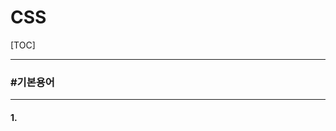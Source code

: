 # CSS

[TOC]

---

### #기본용어

---

#### 1. <style>태그

interanl : <style>태그를 이용하여 스타일 시트를 모아놓은 스타일


	<head>
	<style>
		선택자{
			속성:속성값;	
			속성:속성값;
			}
	</style>
	</head>

external :  외부스타일시트, 스타일 시트코드만 있는 파일

```
<head>
<link rel="stylesheet" href="경로" type="text/css"/>
</head>
```



---

#### 2. background

```
background-color: rgb(100,250,120); #ddd; red;
background-image:url(../img/04.jpg);
background-repeat: ▶ 반복 no-repeat, repeat-x, repeat-y
background-position: 70% 20%; 100px 50px; ▶ left, center, rigth, top, meddle, bottom
background-attachment: fixed; ▶ fixde, scroll (이미지 고정)
background-size: 100% 300px; ▶ 배경이미지 크기
```

```
 ▶ 한번에 적용
  body {background: url(../img/01.jpg) no-repeat fixed right center;}
```



---

#### 3. font

```
font-family:"굴림" ▶ 글꼴
font-weight:700; ▶ 굵기
color:red; ▶ 글자색
font-size : px(기본16px), pt, cm, mm ,in(inch) em(현재크기 기준 사이즈 정해짐) 20일때 0.5em -> 10px						
```



----

#### 4. border

```
border-lefe-style, border-right-style, border-top-style, border-bottom-style,
boeder-color : red green blue maroon; ▶ rgb코드, 컬러명
border-width : dotted; border-width: 2px ▶ 선의 두께 (px)
border-style : 선모양(solid:실선 dotted:점선, dashed(긴점선), double:이중선, none, groove:홈, inset:볼록)
```

```
▶ 한번에 적용
border: solid 5px orange;
```



---

#### 5. list

```
list-style-type: none;  (circle, square, upper-alpha...)
list-style-position : outside; inside;
list-style-image: url("");
```



---

#### 6. attribute (속성 선택자)

```
[속성이름="속성값"]
input[type=text]{color:green;}

$= 특정값으로 끝나는 태그를 선택
img[src$=jpg]{border: 3px solid orange;}

^= 특정값으로 시작하는 태그를 선택
input[value^=등]{background-color: yellow;}

*= 특정값이 포함되어 있는 태그를 선택
input[value*=gu]{background-color: pink;} (태그, 클래스, 속성값 숫자일경우 ''안에)
```



---

#### 7. 결합 선택자

```
▶자손 선택자
div p {스타일;}
```

```
▶자식 선택자
div > p {스타일;}
```



---

#### 8. 동위 선택자

```
▶일반 동위 선택자
div ~ p {스타일;} (<div>태그보다 뒤에 존재하는 <p>태그 모두 선택)
```

```
▶인접 동위 선택자
div + p {스타일;} (<div>태그의 바로 뒤에 존재하는 <p>태그 모두 선택)
```



----

#### 9. 상태 선택자

```
:disabled  비활성화된 컴퍼넌트에 스타일 적용 -> 서버로 데이터도 안넘어감
:enabled 활성화된 컴퍼넌트에 적용하기
:checked  체크된 상태의 input 요소를 선택)
```



---

#### 10. 반응 선택자

```
:focus 커서가 컴퍼넌트에 들어갔을 때(input 활성화)
:hover 마우스 올렸을 때
:link 링크 방문하지 않은 상태
:visited 링크 방문한 상태
:active 링크 클릭 상태
```



---

#### 11. 구조 선택자

```
nth-child(2n) : n번째에 위치하는 자식 -> 246 (2n+1) 135
nth-last-child : 뒤에서 n번째에 위치하는 자식
first-child : 첫번째 객체
last-child : 마지막 객체

nth-of-type : 모든 자식 요소 중에서 n번째로 등장 요소
first-df-type : 모든 자식 요소 중에서 맨 처음으로 등장 요소
last-df-type : 모든 자식 요소 중에서 마지막 으로 등장 요소
```

```
선택 불가되도록 하기
oncontextmenu="return false" : 마우스 오른쪽 버튼 메뉴 제어
onselectstart="return false" : 드래그 시작불가능
```



---

#### 12. 의사 요소

```
::first-letter : 첫번째 글자에 대한 스타일
::first-line : 첫번째 줄에 대한 스타일
::selection : 선택영역에 대한 스타일
```



---

#### 13. shadow

```
text-shadow: -5px -5px 5px red; (왼오 / 위아래 / 투명 / 색상)
box-shadow: 10px 10px 10px #ccc;

gradient
https://www.colorzilla.com/gradient-editor/ 참고
```



---

#### 14. position

```
position: static; (좌표 속성값에 영향 받지 x) 정적
position: relative;left: 30px; (내 HTML 기본 위치를 기준으로 위치를 설정) 상대
(공간차지)
position: fixed; top:100px; right:100px; (스크롤 되어도 항상 같은 곳에 위치) 지정
position: absolute; left: 250px; bottom:100px; (조상 요소를 기준으로 위치를 설정 조상요소 x -> HTML기준으로 위치 설정) 절대 (공간나옴)
```



---

#### 15. display

```
visibility : visible; hidden; ▶ 선택된 개체를 보여주거나 숨길수있다. 숨기더라도 공간 유지
dispaly  : block; none; ▶ 선택된 개체를 보여주거나 숨길수있다. 숨김상태에서 공간 반납
```



---

#### 16. overflow

```
overflow : outo(자동), scroll(스크롤), hidden(숨김)
```



